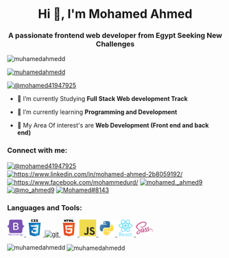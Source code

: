 <h1 align="center">Hi 👋, I'm Mohamed Ahmed</h1>
<h3 align="center">A passionate frontend web developer from Egypt Seeking New Challenges</h3>

<p align="left"> <img src="https://komarev.com/ghpvc/?username=muhamedahmedd&label=Profile%20views&color=0e75b6&style=flat" alt="muhamedahmedd" /> </p>

<p align="left"> <a href="https://github.com/ryo-ma/github-profile-trophy"><img src="https://github-profile-trophy.vercel.app/?username=muhamedahmedd" alt="muhamedahmedd" /></a> </p>

<p align="left"> <a href="https://twitter.com/@mohamed41947925" target="blank"><img src="https://img.shields.io/twitter/follow/@mohamed41947925?logo=twitter&style=for-the-badge" alt="@mohamed41947925" /></a> </p>

- 🔭 I’m currently Studying **Full Stack Web development Track**

- 🌱 I’m currently learning **Programming and Development**

- 👯 My Area Of interest's are **Web Development (Front end and back end)**

<h3 align="left">Connect with me:</h3>
<p align="left">
<a href="https://twitter.com/@mohamed41947925" target="blank"><img align="center" src="https://raw.githubusercontent.com/rahuldkjain/github-profile-readme-generator/master/src/images/icons/Social/twitter.svg" alt="@mohamed41947925" height="30" width="40" /></a>
<a href="https://linkedin.com/in/https://www.linkedin.com/in/mohamed-ahmed-2b8059192/" target="blank"><img align="center" src="https://raw.githubusercontent.com/rahuldkjain/github-profile-readme-generator/master/src/images/icons/Social/linked-in-alt.svg" alt="https://www.linkedin.com/in/mohamed-ahmed-2b8059192/" height="30" width="40" /></a>
<a href="https://fb.com/mohammedurd/" target="blank"><img align="center" src="https://raw.githubusercontent.com/rahuldkjain/github-profile-readme-generator/master/src/images/icons/Social/facebook.svg" alt="https://www.facebook.com/mohammedurd/" height="30" width="40" /></a>
<a href="https://instagram.com/mohamed._ahmed9" target="blank"><img align="center" src="https://raw.githubusercontent.com/rahuldkjain/github-profile-readme-generator/master/src/images/icons/Social/instagram.svg" alt="mohamed._ahmed9" height="30" width="40" /></a>
<a href="https://www.hackerrank.com/@mo_ahmed9" target="blank"><img align="center" src="https://raw.githubusercontent.com/rahuldkjain/github-profile-readme-generator/master/src/images/icons/Social/hackerrank.svg" alt="@mo_ahmed9" height="30" width="40" /></a>
<a href="https://discord.gg/Mohamed#8143" target="blank"><img align="center" src="https://raw.githubusercontent.com/rahuldkjain/github-profile-readme-generator/master/src/images/icons/Social/discord.svg" alt="Mohamed#8143" height="30" width="40" /></a>
</p>

<h3 align="left">Languages and Tools:</h3>
<p align="left"> <a href="https://getbootstrap.com" target="_blank" rel="noreferrer"> <img src="https://raw.githubusercontent.com/devicons/devicon/master/icons/bootstrap/bootstrap-plain-wordmark.svg" alt="bootstrap" width="40" height="40"/> </a> <a href="https://www.w3schools.com/css/" target="_blank" rel="noreferrer"> <img src="https://raw.githubusercontent.com/devicons/devicon/master/icons/css3/css3-original-wordmark.svg" alt="css3" width="40" height="40"/> </a> <a href="https://git-scm.com/" target="_blank" rel="noreferrer"> <img src="https://www.vectorlogo.zone/logos/git-scm/git-scm-icon.svg" alt="git" width="40" height="40"/> </a> <a href="https://www.w3.org/html/" target="_blank" rel="noreferrer"> <img src="https://raw.githubusercontent.com/devicons/devicon/master/icons/html5/html5-original-wordmark.svg" alt="html5" width="40" height="40"/> </a> <a href="https://developer.mozilla.org/en-US/docs/Web/JavaScript" target="_blank" rel="noreferrer"> <img src="https://raw.githubusercontent.com/devicons/devicon/master/icons/javascript/javascript-original.svg" alt="javascript" width="40" height="40"/> </a> <a href="https://www.python.org" target="_blank" rel="noreferrer"> <img src="https://raw.githubusercontent.com/devicons/devicon/master/icons/python/python-original.svg" alt="python" width="40" height="40"/> </a> <a href="https://reactjs.org/" target="_blank" rel="noreferrer"> <img src="https://raw.githubusercontent.com/devicons/devicon/master/icons/react/react-original-wordmark.svg" alt="react" width="40" height="40"/> </a> <a href="https://sass-lang.com" target="_blank" rel="noreferrer"> <img src="https://raw.githubusercontent.com/devicons/devicon/master/icons/sass/sass-original.svg" alt="sass" width="40" height="40"/> </a> </p>

<p><img align="left" src="https://github-readme-stats.vercel.app/api/top-langs?username=muhamedahmedd&show_icons=true&locale=en&layout=compact" alt="muhamedahmedd" /></p>

<p>&nbsp;<img align="center" src="https://github-readme-stats.vercel.app/api?username=muhamedahmedd&show_icons=true&locale=en" alt="muhamedahmedd" /></p>
